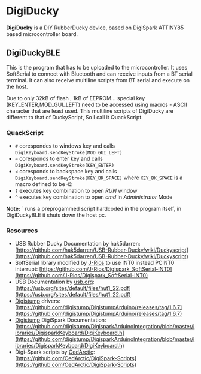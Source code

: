 # DigiDucky

**DigiDucky** is a DIY RubberDucky device, based on DigiSpark ATTINY85 based microcontroller board.

## DigiDuckyBLE

This is the program that has to be uploaded to the microcontroller. It uses SoftSerial to connect with Bluetooth and can receive inputs from a BT serial terminal.
It can also receive multiline scripts from BT serial and execute on the host.  

Due to only 32kB of flash , 1kB of EEPROM... special key (KEY_ENTER,MOD_GUI_LEFT) need to be accessed using macros - ASCII character that are least used. This multiline scripts of DigiDucky are different to that of DuckyScript, So I call it QuackScript.

### QuackScript

* `#` corespondes to windows key and calls `DigiKeyboard.sendKeyStroke(MOD_GUI_LEFT)`  
* `~` coresponds to enter key and calls `DigiKeyboard.sendKeyStroke(KEY_ENTER)`  
* `<` coresponds to backspace key and calls `DigiKeyboard.sendKeyStroke(KEY_BK_SPACE)` where `KEY_BK_SPACE` is a macro defined to be `42 ` 
* `?` executes key combination to open *RUN* window    
* `^` executes key combination to open *cmd* in *Administrator* Mode  
  
**Note:**  \` runs a preprogammed script hardcoded in the program itself, in DigiDuckyBLE it shuts down the host pc.

### Resources

* USB Rubber Ducky Documentation by hak5darren: [https://github.com/hak5darren/USB-Rubber-Ducky/wiki/Duckyscript](https://github.com/hak5darren/USB-Rubber-Ducky/wiki/Duckyscript)  
* SoftSerial library modified by [J-Rios](https://github.com/J-Rios) to use INT0 instead PCINT0 interrupt: [https://github.com/J-Rios/Digispark_SoftSerial-INT0](https://github.com/J-Rios/Digispark_SoftSerial-INT0)
* USB Documentation by [usb.org](https://usb.org/): [https://usb.org/sites/default/files/hut1_22.pdf](https://usb.org/sites/default/files/hut1_22.pdf)
* [Digistump](https://github.com/digistump) drivers: [https://github.com/digistump/DigistumpArduino/releases/tag/1.6.7](https://github.com/digistump/DigistumpArduino/releases/tag/1.6.7)  
* [Digistump](https://github.com/digistump) DigiSpark Documentation: [https://github.com/digistump/DigisparkArduinoIntegration/blob/master/libraries/DigisparkKeyboard/DigiKeyboard.h](https://github.com/digistump/DigisparkArduinoIntegration/blob/master/libraries/DigisparkKeyboard/DigiKeyboard.h)  
* Digi-Spark scripts by [CedArctic](https://github.com/CedArctic): [https://github.com/CedArctic/DigiSpark-Scripts](https://github.com/CedArctic/DigiSpark-Scripts)
